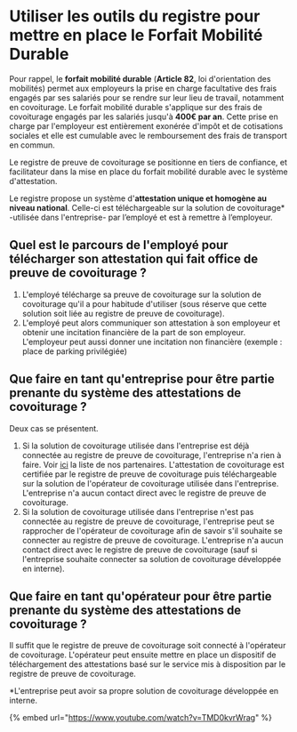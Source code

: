 # Utiliser les outils du registre pour mettre en place le Forfait Mobilité Durable

Pour rappel, le **forfait mobilité durable** \(**Article 82**, loi d'orientation des mobilités\) permet aux employeurs la prise en charge facultative des frais engagés par ses salariés pour se rendre sur leur lieu de travail, notamment en covoiturage. Le forfait mobilité durable s'applique sur des frais de covoiturage engagés par les salariés jusqu'à **400€ par an**. Cette prise en charge par l'employeur est entièrement exonérée d'impôt et de cotisations sociales et elle est cumulable avec le remboursement des frais de transport en commun.

Le registre de preuve de covoiturage se positionne en tiers de confiance, et facilitateur dans la mise en place du forfait mobilité durable avec le système d'attestation.

Le registre propose un système d'**attestation unique et homogène au niveau national**. Celle-ci est téléchargeable sur la solution de covoiturage\* -utilisée dans l'entreprise- par l’employé et est à remettre à l’employeur.

## Quel est le parcours de l'employé pour télécharger son attestation qui fait office de preuve de covoiturage ?

1. L'employé télécharge sa preuve de covoiturage sur la solution de covoiturage qu'il a pour habitude d'utiliser \(sous réserve que cette solution soit liée au registre de preuve de covoiturage\).
2. L'employé peut alors communiquer son attestation à son employeur et obtenir une incitation financière de la part de son employeur. L'employeur peut aussi donner une incitation non financière \(exemple : place de parking privilégiée\)

## Que faire en tant qu'entreprise pour être partie prenante du système des attestations de covoiturage ?

Deux cas se présentent.

1. Si la solution de covoiturage utilisée dans l'entreprise est déjà connectée au registre de preuve de covoiturage, l'entreprise n'a rien à faire. Voir [ici](http://covoiturage.beta.gouv.fr/) la liste de nos partenaires. L'attestation de covoiturage est certifiée par le registre de preuve de covoiturage puis téléchargeable sur la solution de l'opérateur de covoiturage utilisée dans l'entreprise. L'entreprise n'a aucun contact direct avec le registre de preuve de covoiturage. 
2. Si la solution de covoiturage utilisée dans l'entreprise n'est pas connectée au registre de preuve de covoiturage, l'entreprise peut se rapprocher de l'opérateur de covoiturage afin de savoir s'il souhaite se connecter au registre de preuve de covoiturage.  L'entreprise n'a aucun contact direct avec le registre de preuve de covoiturage \(sauf si l'entreprise souhaite connecter sa solution de covoiturage développée en interne\).

## Que faire en tant qu'opérateur pour être partie prenante du système des attestations de covoiturage ?

Il suffit que le registre de preuve de covoiturage soit connecté à l'opérateur de covoiturage. L'opérateur peut ensuite mettre en place un dispositif de téléchargement des attestations basé sur le service mis à disposition par le registre de preuve de covoiturage.

\*L'entreprise peut avoir sa propre solution de covoiturage développée en interne.

{% embed url="https://www.youtube.com/watch?v=TMD0kvrWrag" %}



